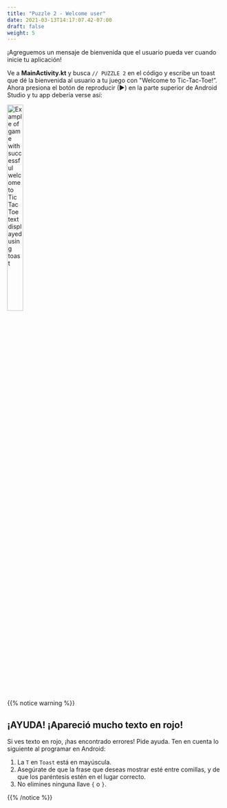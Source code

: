 ```yaml
---
title: "Puzzle 2 - Welcome user"
date: 2021-03-13T14:17:07.42-07:00
draft: false
weight: 5
---
```

¡Agreguemos un mensaje de bienvenida que el usuario pueda ver cuando inicie tu aplicación!

Ve a **MainActivity.kt** y busca `// PUZZLE 2` en el código y escribe un toast que dé la bienvenida al usuario a tu juego con "Welcome to Tic-Tac-Toe!”. Ahora presiona el botón de reproducir (►) en la parte superior de Android Studio y tu app debería verse así:

<img src="../resources/_gen/images/toast_success.png" height="35%" width="27%" title="Successful Toast" alt="Example of game with successful welcome to Tic Tac Toe text displayed using toast"/>

{{% notice warning %}}
## ¡AYUDA! ¡Apareció mucho texto en rojo!

Si ves texto en rojo, ¡has encontrado errores! Pide ayuda. Ten en cuenta lo siguiente al programar en Android:

1. La `T` en `Toast` está en mayúscula.
2. Asegúrate de que la frase que deseas mostrar esté entre comillas, y de que los paréntesis estén en el lugar correcto.
3. No elimines ninguna llave `{` o `}`.

{{% /notice %}}